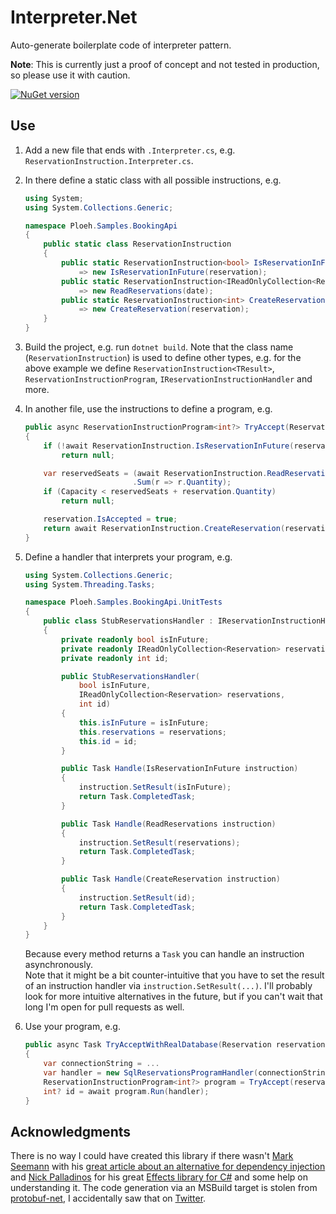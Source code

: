 # Interpreter.Net
Auto-generate boilerplate code of interpreter pattern.

**Note**: This is currently just a proof of concept and not tested in production, so please use it with caution.

[![NuGet version](https://img.shields.io/nuget/v/Interpreter.Net.svg)](https://www.nuget.org/packages/Interpreter.Net/)

## Use
1. Add a new file that ends with `.Interpreter.cs`, e.g. `ReservationInstruction.Interpreter.cs`.
1. In there define a static class with all possible instructions, e.g.
    ```csharp
    using System;
    using System.Collections.Generic;

    namespace Ploeh.Samples.BookingApi
    {
        public static class ReservationInstruction
        {
            public static ReservationInstruction<bool> IsReservationInFuture(Reservation reservation)
                => new IsReservationInFuture(reservation);
            public static ReservationInstruction<IReadOnlyCollection<Reservation>> ReadReservations(DateTimeOffset date)
                => new ReadReservations(date);
            public static ReservationInstruction<int> CreateReservation(Reservation reservation)
                => new CreateReservation(reservation);
        }
    }
    ```
1. Build the project, e.g. run `dotnet build`. Note that the class name (`ReservationInstruction`) is used to define other types, e.g. for the above example we define `ReservationInstruction<TResult>`, `ReservationInstructionProgram`, `IReservationInstructionHandler` and more.
1. In another file, use the instructions to define a program, e.g.
    ```csharp
    public async ReservationInstructionProgram<int?> TryAccept(Reservation reservation)
    {
        if (!await ReservationInstruction.IsReservationInFuture(reservation))
            return null;

        var reservedSeats = (await ReservationInstruction.ReadReservations(reservation.Date))
                            .Sum(r => r.Quantity);
        if (Capacity < reservedSeats + reservation.Quantity)
            return null;

        reservation.IsAccepted = true;
        return await ReservationInstruction.CreateReservation(reservation);
    }
    ```
1. Define a handler that interprets your program, e.g.
    ```csharp
    using System.Collections.Generic;
    using System.Threading.Tasks;

    namespace Ploeh.Samples.BookingApi.UnitTests
    {
        public class StubReservationsHandler : IReservationInstructionHandler
        {
            private readonly bool isInFuture;
            private readonly IReadOnlyCollection<Reservation> reservations;
            private readonly int id;

            public StubReservationsHandler(
                bool isInFuture,
                IReadOnlyCollection<Reservation> reservations,
                int id)
            {
                this.isInFuture = isInFuture;
                this.reservations = reservations;
                this.id = id;
            }

            public Task Handle(IsReservationInFuture instruction)
            {
                instruction.SetResult(isInFuture);
                return Task.CompletedTask;
            }

            public Task Handle(ReadReservations instruction)
            {
                instruction.SetResult(reservations);
                return Task.CompletedTask;
            }

            public Task Handle(CreateReservation instruction)
            {
                instruction.SetResult(id);
                return Task.CompletedTask;
            }
        }
    }
    ```

    Because every method returns a `Task` you can handle an instruction asynchronously.  
    Note that it might be a bit counter-intuitive that you have to set the result of an instruction handler via `instruction.SetResult(...)`. I'll probably look for more intuitive alternatives in the future, but if you can't wait that long I'm open for pull requests as well.

1. Use your program, e.g.
    ```csharp
    public async Task TryAcceptWithRealDatabase(Reservation reservation)
    {
        var connectionString = ...
        var handler = new SqlReservationsProgramHandler(connectionString);
        ReservationInstructionProgram<int?> program = TryAccept(reservation);
        int? id = await program.Run(handler);
    }
    ```

## Acknowledgments
There is no way I could have created this library if there wasn't [Mark Seemann](https://twitter.com/ploeh) with his [great article about an alternative for dependency injection](http://blog.ploeh.dk/2018/07/24/dependency-injection-revisited/) and [Nick Palladinos](https://twitter.com/NickPalladinos) for his great [Effects library for C#](https://github.com/nessos/Eff) and some help on understanding it. The code generation via an MSBuild target is stolen from [protobuf-net](https://github.com/mgravell/protobuf-net), I accidentally saw that on [Twitter](https://twitter.com/marcgravell/status/1025139557619122181).
